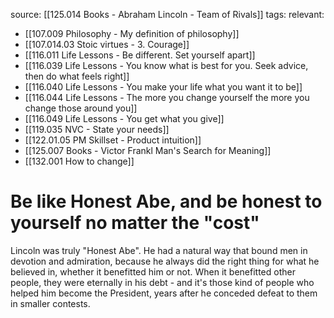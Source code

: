 source: [[125.014 Books - Abraham Lincoln - Team of Rivals]]
tags:
relevant:
- [[107.009 Philosophy - My definition of philosophy]]
- [[107.014.03 Stoic virtues - 3. Courage]]
- [[116.011 Life Lessons - Be different. Set yourself apart]]
- [[116.039 Life Lessons - You know what is best for you. Seek advice, then do what feels right]]
- [[116.040 Life Lessons - You make your life what you want it to be]]
- [[116.044 Life Lessons - The more you change yourself the more you change those around you]]
- [[116.049 Life Lessons - You get what you give]]
- [[119.035 NVC - State your needs]]
- [[122.01.05 PM Skillset - Product intuition]]
- [[125.007 Books - Victor Frankl Man's Search for Meaning]]
- [[132.001 How to change]]

# Be like Honest Abe, and be honest to yourself no matter the "cost"

Lincoln was truly "Honest Abe". He had a natural way that bound men in devotion and admiration, because he always did the right thing for what he believed in, whether it benefitted him or not. When it benefitted other people, they were eternally in his debt - and it's those kind of people who helped him become the President, years after he conceded defeat to them in smaller contests.